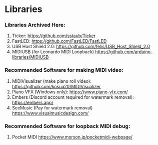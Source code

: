 # Libraries
### Libraries Archived Here:
1. Ticker: https://github.com/sstaub/Ticker
2. FastLED: https://github.com/FastLED/FastLED
3. USB Host Shield 2.0: https://github.com/felis/USB_Host_Shield_2.0
4. MIDIUSB (for Leonardo MIDI Loopback) https://github.com/arduino-libraries/MIDIUSB

### Recommended Software for making MIDI video:
1. MIDIVisualizer (make piano roll video): https://github.com/kosua20/MIDIVisualizer
2. Piano VFX (Windows only): https://www.piano-vfx.com/
3. Embers (Discord account required for watermark removal): https://embers.app/
4. SeeMusic (Pay for watermark removal) https://www.visualmusicdesign.com/

### Recommended Software for loopback MIDI debug:
1. Pocket MIDI https://www.morson.jp/pocketmidi-webpage/
